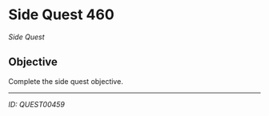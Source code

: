 # Side Quest 460

*Side Quest*

## Objective
Complete the side quest objective.

---
*ID: QUEST00459*